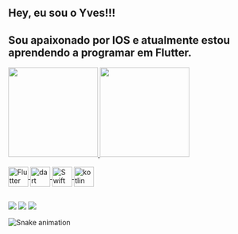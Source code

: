 ## Hey, eu sou o Yves!!!
## Sou apaixonado por IOS e atualmente estou aprendendo a programar em Flutter.

 <div>
  <a href="https://github.com/yves-oliveira">
  <img height="180em" src="https://github-readme-stats.vercel.app/api?username=yves-oliveira&show_icons=true&theme=vue-dark&include_all_commits=true&count_private=true"/>
  <img height="180em" src="https://github-readme-stats.vercel.app/api/top-langs/?username=yves-oliveira&layout=compact&langs_count=7&theme=vue-dark&langs_count=8&hide=CMake&hide=Unixshell"/>
</div>
 
<div style="display: inline_block"><br>
  <img align="center" alt="Flutter" height="40" width="40" src="https://img.icons8.com/fluency/48/000000/flutter.png"/>
  <img align="center" alt="dart" height="40" width="40" src="https://img.icons8.com/color/480/000000/dart.png"/>
  <img align="center" alt="Swift" height="40" width="40" src="https://img.icons8.com/color/48/000000/swift.png"/>
  <img align="center" alt="kotlin" height="40" width="40" src="https://img.icons8.com/color/48/000000/kotlin.png"/>
 

</div>
  
  ##
 
<div> 
  <a href="https://instagram.com/yves.oliveira" target="_blank"><img src="https://img.shields.io/badge/-Instagram-%23E4405F?style=for-the-badge&logo=instagram&logoColor=white" target="_blank"></a>
  <a href = "mailto:yvesdeoliveiraribeiro@gmail.com"><img src="https://img.shields.io/badge/-Gmail-%23333?style=for-the-badge&logo=gmail&logoColor=white" target="_blank"></a>
  <a href="https://www.linkedin.com/in/yvesdeoliveira/" target="_blank"><img src="https://img.shields.io/badge/-LinkedIn-%230077B5?style=for-the-badge&logo=linkedin&logoColor=white" target="_blank"></a> 
 
  ![Snake animation](https://github.com/yves-oliveira/yves-oliveira/blob/output/github-contribution-grid-snake.svg)
 
</div>

